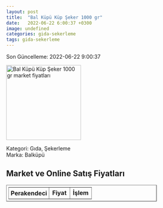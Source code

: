 ```yaml
---
layout: post
title:  "Bal Küpü Küp Şeker 1000 gr"
date:   2022-06-22 6:00:37 +0300
image: undefined
categories: gida-sekerleme
tags: gida-sekerleme
---
```


Son Güncelleme: 2022-06-22 9:00:37

<img src="undefined" width="200" alt="Bal Küpü Küp Şeker 1000 gr market fiyatları" />

Kategori: Gıda, Şekerleme
<br />
Marka: Balküpü

<h2>Market ve Online Satış Fiyatları</h2>

<table border="1" style="padding: 5px;width:80%;">
  <tr>
    <td style="padding: 5px;"><strong>Perakendeci</strong></td>
    <td><strong>Fiyat</strong></td>
    <td><strong>İşlem</strong></td>
  </tr>
  
</table>
